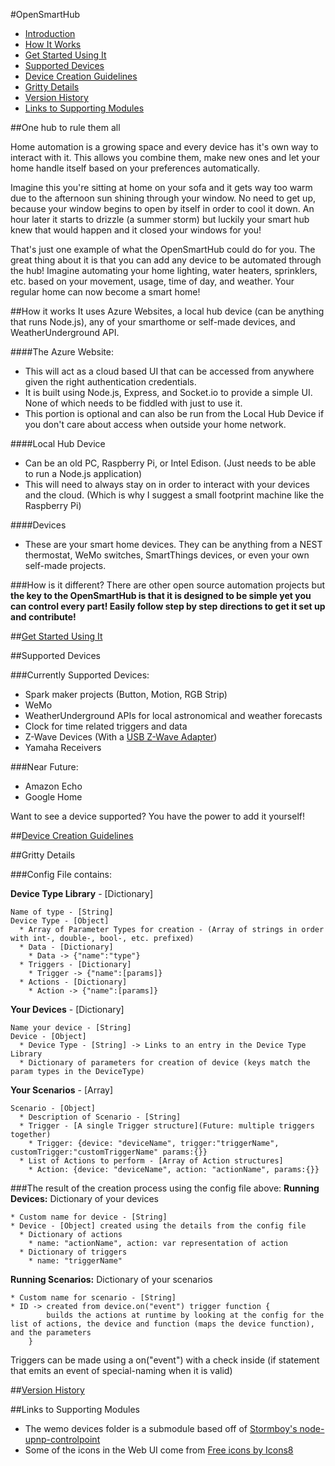 #OpenSmartHub

* [Introduction](#one-hub-to-rule-them-all)
* [How It Works](#how-it-works)
* [Get Started Using It](GetStartedUsing.md)
* [Supported Devices](#supported-devices)
* [Device Creation Guidelines](DeviceCreationGuidelines.md)
* [Gritty Details](#gritty-details)
* [Version History](VersionHistory.md)
* [Links to Supporting Modules](#links-to-supporting-modules)

##One hub to rule them all

Home automation is a growing space and every device has it's own way to interact with it. This allows you combine them, make new ones and let your home handle itself based on your preferences automatically.

Imagine this you're sitting at home on your sofa and it gets way too warm due to the afternoon sun shining through your window. No need to get up, because your window begins to open by itself in order to cool it down. An hour later it starts to drizzle (a summer storm) but luckily your smart hub knew that would happen and it closed your windows for you!

That's just one example of what the OpenSmartHub could do for you. The great thing about it is that you can add any device to be automated through the hub! Imagine automating your home lighting, water heaters, sprinklers, etc. based on your movement, usage, time of day, and weather. Your regular home can now become a smart home!

##How it works
It uses Azure Websites, a local hub device (can be anything that runs Node.js), any of your smarthome or self-made devices, and WeatherUnderground API.

####The Azure Website:
* This will act as a cloud based UI that can be accessed from anywhere given the right authentication credentials.
* It is built using Node.js, Express, and Socket.io to provide a simple UI. None of which needs to be fiddled with just to use it.
* This portion is optional and can also be run from the Local Hub Device if you don't care about access when outside your home network.

####Local Hub Device
* Can be an old PC, Raspberry Pi, or Intel Edison. (Just needs to be able to run a Node.js application)
* This will need to always stay on in order to interact with your devices and the cloud. (Which is why I suggest a small footprint machine like the Raspberry Pi)

####Devices
* These are your smart home devices. They can be anything from a NEST thermostat, WeMo switches, SmartThings devices, or even your own self-made projects.

###How is it different?
There are other open source automation projects but **the key to the OpenSmartHub is that it is designed to be simple yet you can control every part! Easily follow step by step directions to get it set up and contribute!**

##[Get Started Using It](GetStartedUsing.md)

##Supported Devices

###Currently Supported Devices:
  * Spark maker projects (Button, Motion, RGB Strip)
  * WeMo
  * WeatherUnderground APIs for local astronomical and weather forecasts
  * Clock for time related triggers and data
  * Z-Wave Devices (With a [USB Z-Wave Adapter](http://amzn.to/1AByX3j))
  * Yamaha Receivers

###Near Future:
  * Amazon Echo
  * Google Home

Want to see a device supported? You have the power to add it yourself!

##[Device Creation Guidelines](DeviceCreationGuidelines.md)

##Gritty Details

###Config File contains:

  **Device Type Library** - [Dictionary]
    
    Name of type - [String]
    Device Type - [Object]
      * Array of Parameter Types for creation - (Array of strings in order with int-, double-, bool-, etc. prefixed)
      * Data - [Dictionary]
        * Data -> {"name":"type"}
      * Triggers - [Dictionary]
        * Trigger -> {"name":[params]}
      * Actions - [Dictionary]
        * Action -> {"name":[params]}

  **Your Devices** - [Dictionary]
  
    Name your device - [String]
    Device - [Object]
      * Device Type - [String] -> Links to an entry in the Device Type Library
      * Dictionary of parameters for creation of device (keys match the param types in the DeviceType)

  **Your Scenarios** - [Array]

    Scenario - [Object]
      * Description of Scenario - [String]
      * Trigger - [A single Trigger structure](Future: multiple triggers together)
        * Trigger: {device: "deviceName", trigger:"triggerName", customTrigger:"customTriggerName" params:{}}
      * List of Actions to perform - [Array of Action structures]
        * Action: {device: "deviceName", action: "actionName", params:{}}

###The result of the creation process using the config file above:
  **Running Devices:** Dictionary of your devices

    * Custom name for device - [String]
    * Device - [Object] created using the details from the config file
      * Dictionary of actions
        * name: "actionName", action: var representation of action
      * Dictionary of triggers
        * name: "triggerName"

  **Running Scenarios:** Dictionary of your scenarios

    * Custom name for scenario - [String]
    * ID -> created from device.on("event") trigger function {
            builds the actions at runtime by looking at the config for the list of actions, the device and function (maps the device function), and the parameters
        }

Triggers can be made using a on("event") with a check inside (if statement that emits an event of special-naming when it is valid)

##[Version History](VersionHistory.md)

##Links to Supporting Modules

* The wemo devices folder is a submodule based off of [Stormboy's node-upnp-controlpoint](https://github.com/stormboy/node-upnp-controlpoint)
* Some of the icons in the Web UI come from [Free icons by Icons8](https://icons8.com/)
